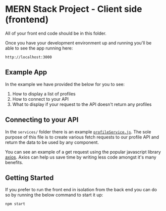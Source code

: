 # MERN Stack Project - Client side (frontend)

All of your front end code should be in this folder.

Once you have your development environment up and running you'll be able to see the app running here:

```plain
http://localhost:3000
```

## Example App

In the example we have provided the below for you to see:

1. How to display a list of profiles
2. How to connect to your API
3. What to display if your request to the API doesn't return any profiles

## Connecting to your API

In the `services/` folder there is an example [`profileService.js`](./src/services/profileService.js). The sole purpose of this file is to create various fetch requests to our profile API and return the data to be used by any component.

You can see an example of a get request using the popular javascript library [axios](https://axios-http.com/docs/example). Axios can help us save time by writing less code amongst it's many benefits.

## Getting Started

If you prefer to run the front end in isolation from the back end you can do so by running the below command to start it up:

```shell
npm start
```
